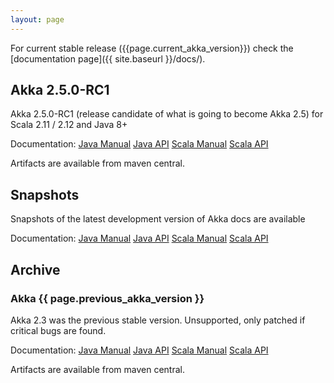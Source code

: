 ```yaml
---
layout: page
---
```


For current stable release ({{page.current_akka_version}}) check the [documentation page]({{ site.baseurl }}/docs/).

## Akka 2.5.0-RC1

Akka 2.5.0-RC1 (release candidate of what is going to become Akka 2.5) for Scala 2.11 / 2.12 and Java 8+

Documentation:
[Java Manual](http://doc.akka.io/docs/akka/2.5/java.html)
[Java API](http://doc.akka.io/japi/akka/2.5)
[Scala Manual](http://doc.akka.io/docs/akka/2.5/scala.html)
[Scala API](http://doc.akka.io/api/akka/2.5)

Artifacts are available from maven central.

## Snapshots

Snapshots of the latest development version of Akka docs are available 

Documentation:
[Java Manual](http://doc.akka.io/docs/akka/snapshot/java.html)
[Java API](http://doc.akka.io/japi/akka/snapshot/)
[Scala Manual](http://doc.akka.io/docs/akka/snapshot/scala.html)
[Scala API](http://doc.akka.io/api/akka/snapshot/)

## Archive

### Akka {{ page.previous_akka_version }}

Akka 2.3 was the previous stable version. Unsupported, only patched if critical bugs are found.

Documentation:
[Java Manual](http://doc.akka.io/docs/akka/2.3/java.html)
[Java API](http://doc.akka.io/japi/akka/2.3)
[Scala Manual](http://doc.akka.io/docs/akka/2.3/scala.html)
[Scala API](http://doc.akka.io/api/akka/2.3)

Artifacts are available from maven central.